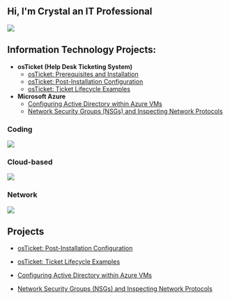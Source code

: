 ## Hi, I'm Crystal an IT Professional 
<a href="https://linkedin.com/in/camsut3"><img src="https://img.shields.io/badge/-LinkedIn-0072b1?&style=for-the-badge&logo=linkedin&logoColor=white" /></a>

<h2> Information Technology Projects:</h2>

- <b>osTicket (Help Desk Ticketing System)</b>
  - [osTicket: Prerequisites and Installation](https://github.com/Camsut3/osticket-prereqs-1)
  - [osTicket: Post-Installation Configuration](https://github.com/Camsut3/post-install-config)
  - [osTicket: Ticket Lifecycle Examples](https://github.com/Camsut3/ticket-lifecycle)
- <b>Microsoft Azure</b>
  - [Configuring Active Directory within Azure VMs](https://github.com/Camsut3/configure-ad)
  - [Network Security Groups (NSGs) and Inspecting Network Protocols](https://github.com/Camsut3/azure-network-protocols)



### Coding
</div>
    <img src="https://img.shields.io/badge/-Python-3776AB?&style=for-the-badge&logo=Python&logoColor=white" />
</div>

### Cloud-based
</div>
    <img src="https://img.shields.io/badge/-Azure-0078D4?style=for-the-badge&logo=Microsoft-Azure&logoColor=white" /> 
</div>

### Network
<div>
    <img src="https://img.shields.io/badge/-Wireshark-1679A7?&style=for-the-badge&logo=Wireshark&logoColor=white" />
</div>

## Projects
 - [osTicket: Post-Installation Configuration](https://github.com/Camsut3/post-install-config)
 
 - [osTicket: Ticket Lifecycle Examples](https://github.com/Camsut3/ticket-lifecycle)
 
 - [Configuring Active Directory within Azure VMs](https://github.com/Camsut3/configure-ad)

 - [Network Security Groups (NSGs) and Inspecting Network Protocols](https://github.com/Camsut3/azure-network-protocols)

